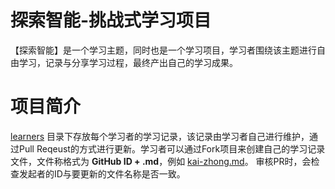 # 探索智能-挑战式学习项目
【探索智能】是一个学习主题，同时也是一个学习项目，学习者围绕该主题进行自由学习，记录与分享学习过程，最终产出自己的学习成果。

# 项目简介

[learners](https://github.com/kai-zhong/discover-intelligence/tree/master/learners) 目录下存放每个学习者的学习记录，该记录由学习者自己进行维护，通过Pull Reqeust的方式进行更新。学习者可以通过Fork项目来创建自己的学习记录文件，文件称格式为 **GitHub ID + .md**，例如 [kai-zhong.md](https://github.com/kai-zhong/discover-intelligence/blob/master/learners/kai-zhong.md)。 审核PR时，会检查发起者的ID与要更新的文件名称是否一致。
